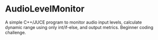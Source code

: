 # AudioLevelMonitor
A simple C++/JUCE program to monitor audio input levels, calculate dynamic range using only int/if-else, and output metrics. Beginner coding challenge.
